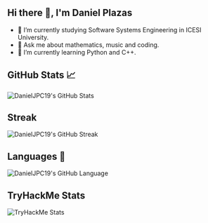 ## Hi there 👋, I'm Daniel Plazas

- 🔭 I’m currently studying Software Systems Engineering in ICESI University.
- 💬 Ask me about mathematics, music and coding.
- 🌱 I’m currently learning Python and C++.

<!--
**DanielJPC19/DanielJPC19** is a ✨ _special_ ✨ repository because its `README.md` (this file) appears on your GitHub profile.

Here are some ideas to get you started:

- 🔭 I’m currently working on ...
- 🌱 I’m currently learning ...
- 👯 I’m looking to collaborate on ...
- 🤔 I’m looking for help with ...
- 💬 Ask me about ...
- 📫 How to reach me: ...
- 😄 Pronouns: ...
- ⚡ Fun fact: ...
-->

## GitHub Stats 📈

![DanielJPC19's GitHub Stats](https://github-readme-stats-eight-theta.vercel.app/api?username=DanielJPC19&show_icons=true&include_all_commits=true&count_private=true)

## Streak

![DanielJPC19's GitHub Streak](https://github-readme-streak-stats.herokuapp.com/?user=DanielJPC19)

## Languages 💬

![DanielJPC19's GitHub Language](https://github-readme-stats.vercel.app/api/top-langs/?username=DanielJPC19&no-bg=true&no-frame=true&langs_count=30&private=true)

## TryHackMe Stats

![TryHackMe Stats](https://tryhackme.com/api/v2/badges/public-profile?userPublicId=5477072)
